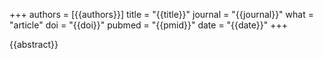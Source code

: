 +++
authors = [{{authors}}]
title = "{{title}}"
journal = "{{journal}}"
what = "article"
doi = "{{doi}}"
pubmed = "{{pmid}}"
date = "{{date}}"
+++

{{abstract}}
